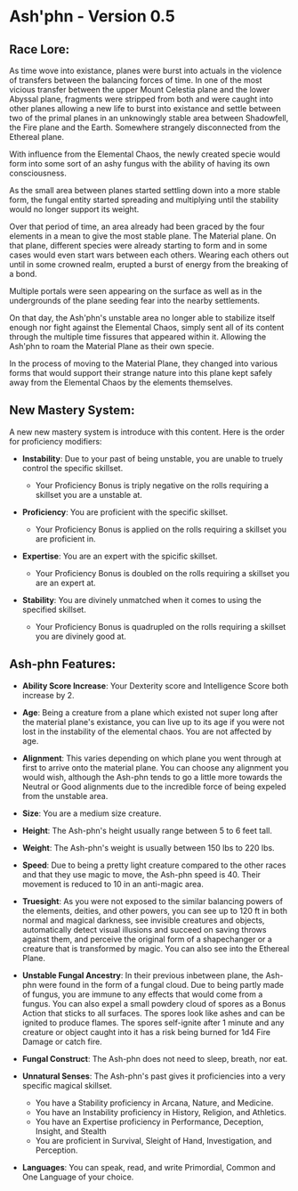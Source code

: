 # **Ash'phn** - Version **0.5**

## **Race Lore:**

As time wove into existance, planes were burst into actuals in the violence of transfers between the balancing forces of time. In one of the most vicious transfer between the upper Mount Celestia plane and the lower Abyssal plane, fragments were stripped from both and were caught into other planes allowing a new life to burst into existance and settle between two of the primal planes in an unknowingly stable area between Shadowfell, the Fire plane and the Earth. Somewhere strangely disconnected from the Ethereal plane.

With influence from the Elemental Chaos, the newly created specie would form into some sort of an ashy fungus with the ability of having its own consciousness.

As the small area between planes started settling down into a more stable form, the fungal entity started spreading and multiplying until the stability would no longer support its weight.

Over that period of time, an area already had been graced by the four elements in a mean to give the most stable plane. The Material plane. On that plane, different species were already starting to form and in some cases would even start wars between each others. Wearing each others out until in some crowned realm, erupted a burst of energy from the breaking of a bond.

Multiple portals were seen appearing on the surface as well as in the undergrounds of the plane seeding fear into the nearby settlements.

On that day, the Ash'phn's unstable area no longer able to stabilize itself enough nor fight against the Elemental Chaos, simply sent all of its content through the multiple time fissures that appeared within it. Allowing the Ash'phn to roam the Material Plane as their own specie.

In the process of moving to the Material Plane, they changed into various forms that would support their strange nature into this plane kept safely away from the Elemental Chaos by the elements themselves.


## **New Mastery System:**
A new new mastery system is introduce with this content.
Here is the order for proficiency modifiers:
- **Instability**: Due to your past of being unstable, you are unable to truely control the specific skillset.
  - Your Proficiency Bonus is triply negative on the rolls requiring a skillset you are a unstable at.

- **Proficiency**: You are proficient with the specific skillset.
  - Your Proficiency Bonus is applied on the rolls requiring a skillset you are proficient in.

- **Expertise**: You are an expert with the spicific skillset.
  - Your Proficiency Bonus is doubled on the rolls requiring a skillset you are an expert at.


- **Stability**: You are divinely unmatched when it comes to using the specified skillset.
  - Your Proficiency Bonus is quadrupled on the rolls requiring a skillset you are divinely good at.


## **Ash-phn Features:**
- **Ability Score Increase**: Your Dexterity score and Intelligence Score both increase by 2.

- **Age**: Being a creature from a plane which existed not super long after the material plane's existance, you can live up to its age if you were not lost in the instability of the elemental chaos. You are not affected by age.

- **Alignment**: This varies depending on which plane you went through at first to arrive onto the material plane. You can choose any alignment you would wish, although the Ash-phn tends to go a little more towards the Neutral or Good alignments due to the incredible force of being expeled from the unstable area.

- **Size**: You are a medium size creature.

- **Height**: The Ash-phn's height usually range between 5 to 6 feet tall.

- **Weight**: The Ash-phn's weight is usually between 150 lbs to 220 lbs.

- **Speed**: Due to being a pretty light creature compared to the other races and that they use magic to move, the Ash-phn speed is 40. Their movement is reduced to 10 in an anti-magic area.

- **Truesight**: As you were not exposed to the similar balancing powers of the elements, deities, and other powers, you can see up to 120 ft in both normal and magical darkness, see invisible creatures and objects, automatically detect visual illusions and succeed on saving throws against them, and perceive the original form of a shapechanger or a creature that is transformed by magic. You can also see into the Ethereal Plane.

- **Unstable Fungal Ancestry**: In their previous inbetween plane, the Ash-phn were found in the form of a fungal cloud. Due to being partly made of fungus, you are immune to any effects that would come from a fungus. You can also expel a small powdery cloud of spores as a Bonus Action that sticks to all surfaces. The spores look like ashes and can be ignited to produce flames. The spores self-ignite after 1 minute and any creature or object caught into it has a risk being burned for 1d4 Fire Damage or catch fire.

- **Fungal Construct**: The Ash-phn does not need to sleep, breath, nor eat.

- **Unnatural Senses**: The Ash-phn's past gives it proficiencies into a very specific magical skillset.
  - You have a Stability proficiency in Arcana, Nature, and Medicine.
  - You have an Instability proficiency in History, Religion, and Athletics.
  - You have an Expertise proficiency in Performance, Deception, Insight, and Stealth
  - You are proficient in Survival, Sleight of Hand, Investigation, and Perception.

- **Languages**: You can speak, read, and write Primordial, Common and One Language of your choice.
